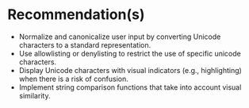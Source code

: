# Recommendation(s)

- Normalize and canonicalize user input by converting Unicode characters to a standard representation.
- Use allowlisting or denylisting to restrict the use of specific unicode characters.
- Display Unicode characters with visual indicators (e.g., highlighting) when there is a risk of confusion.
- Implement string comparison functions that take into account visual similarity.

